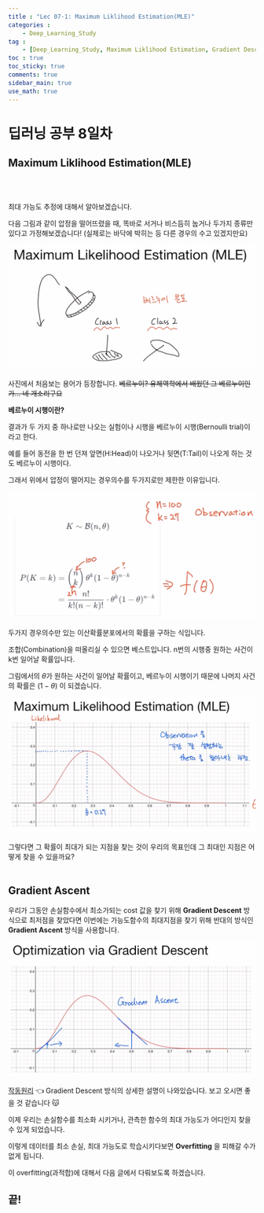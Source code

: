 ```yaml
---
title : "Lec 07-1: Maximum Liklihood Estimation(MLE)"
categories :
    - Deep_Learning_Study
tag :
    - [Deep_Learning_Study, Maximum Liklihood Estimation, Gradient Descent, Gradient Ascent]
toc : true
toc_sticky: true
comments: true
sidebar_main: true
use_math: true
---
```


# 딥러닝 공부 8일차
## Maximum Liklihood Estimation(MLE)
<br>
<br>

최대 가능도 추정에 대해서 알아보겠습니다. 

다음 그림과 같이 압정을 떨어뜨렸을 때, 똑바로 서거나 비스듬히 눕거나 두가지 종류만 있다고 가정해보겠습니다! 
(실제로는 바닥에 박히는 등 다른 경우의 수고 있겠지만요)

<p align="center"><img src="/MYPICS/Deep_Learning/lec07/bern.png" width = "600" ></p>

사진에서 처음보는 용어가 등장합니다.
~~베르누이? 유체역학에서 배웠던 그 베르누이인가... 네 개소리구요~~

**베르누이 시행이란?**

결과가 두 가지 중 하나로만 나오는 실험이나 시행을 베르누이 시행(Bernoulli trial)이라고 한다.

예를 들어 동전을 한 번 던져 앞면(H:Head)이 나오거나 뒷면(T:Tail)이 나오게 하는 것도 베르누이 시행이다.

그래서 위에서 압정이 떨어지는 경우의수를 두가지로만 제한한 이유입니다.

<p align="center"><img src="/MYPICS/Deep_Learning/lec07/combination.png" width = "600" ></p>

두가지 경우의수만 있는 이산확률분포에서의 확률을 구하는 식입니다.

조합(Combination)을 떠올리실 수 있으면 베스트입니다.
n번의 시행중 원하는 사건이 k번 일어날 확률입니다.

그림에서의 $\theta$가 원하는 사건이 일어날 확률이고, 베르누이 시행이기 때문에 나머지 사건의 확률은 $(1-\theta)$ 이 되겠습니다.

 <p align="center"><img src="/MYPICS/Deep_Learning/lec07/func.png" width = "600" ></p>

그렇다면 그 확률이 최대가 되는 지점을 찾는 것이 우리의 목표인데 그 최대인 지점은 어떻게 찾을 수 있을까요?
<br>
<br>

## Gradient Ascent

우리가 그동안 손실함수에서 최소가되는 cost 값을 찾기 위해 **Gradient Descent** 방식으로 최저점을 찾았다면 이번에는 가능도함수의 최대지점을 찾기 위해 반대의 방식인 **Gradient Ascent** 방식을 사용합니다.

<p align="center"><img src="/MYPICS/Deep_Learning/lec07/ga.png" width = "600" ></p>

[작동원리] 👈 Gradient Descent 방식의 상세한 설명이 나와있습니다. 보고 오시면 좋을 것 같습니다 😽

[작동원리]:https://yuchulnote.github.io/deep_learning_study/Lab07-2/#%EC%86%90%EC%8B%A4%ED%95%A8%EC%88%98%EC%9D%98-%EC%9E%91%EB%8F%99%EC%9B%90%EB%A6%AC

이제 우리는 손실함수를 최소화 시키거나, 관측한 함수의 최대 가능도가 어디인지 찾을 수 있게 되었습니다.

이렇게 데이터를 최소 손실, 최대 가능도로 학습시키다보면 **Overfitting** 을 피해갈 수가 없게 됩니다.

이 overfitting(과적합)에 대해서 다음 글에서 다뤄보도록 하겠습니다.

## 끝!